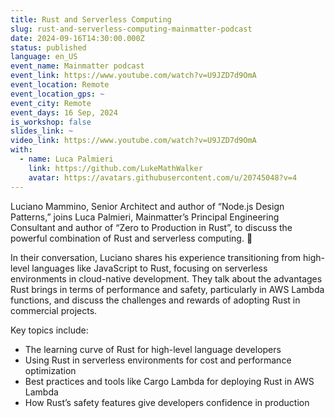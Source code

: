 ```yaml
---
title: Rust and Serverless Computing
slug: rust-and-serverless-computing-mainmatter-podcast
date: 2024-09-16T14:30:00.000Z
status: published
language: en_US
event_name: Mainmatter podcast
event_link: https://www.youtube.com/watch?v=U9JZD7d9OmA
event_location: Remote
event_location_gps: ~
event_city: Remote
event_days: 16 Sep, 2024
is_workshop: false
slides_link: ~
video_link: https://www.youtube.com/watch?v=U9JZD7d9OmA
with:
  - name: Luca Palmieri
    link: https://github.com/LukeMathWalker
    avatar: https://avatars.githubusercontent.com/u/20745048?v=4
---
```


Luciano Mammino, Senior Architect and author of “Node.js Design Patterns,” joins
Luca Palmieri, Mainmatter’s Principal Engineering Consultant and author of “Zero
to Production in Rust”, to discuss the powerful combination of Rust and
serverless computing. 🦀

In their conversation, Luciano shares his experience transitioning from
high-level languages like JavaScript to Rust, focusing on serverless
environments in cloud-native development. They talk about the advantages Rust
brings in terms of performance and safety, particularly in AWS Lambda functions,
and discuss the challenges and rewards of adopting Rust in commercial projects.

Key topics include:

- The learning curve of Rust for high-level language developers
- Using Rust in serverless environments for cost and performance optimization
- Best practices and tools like Cargo Lambda for deploying Rust in AWS Lambda
- How Rust’s safety features give developers confidence in production
